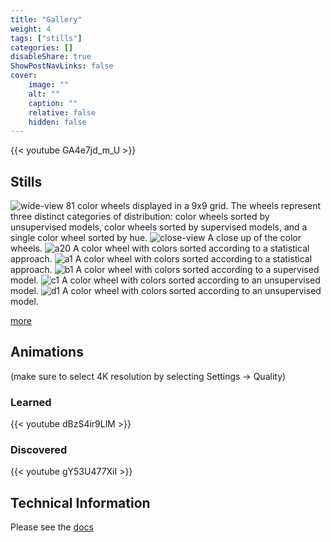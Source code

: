 ```yaml
---
title: "Gallery"
weight: 4
tags: ["stills"]
categories: []
disableShare: true
ShowPostNavLinks: false
cover:
    image: ""
    alt: ""
    caption: ""
    relative: false
    hidden: false
---
```


{{< youtube GA4e7jd_m_U >}}

## Stills

![wide-view](https://data.math.computer/hue-wide.jpg#center)
81 color wheels displayed in a 9x9 grid. The wheels represent three distinct categories of distribution: color wheels sorted by unsupervised models, color wheels sorted by supervised models, and a single color wheel sorted by hue.
![close-view](https://data.math.computer/hue-close.jpg#center)
A close up of the color wheels.
![a20](https://data.math.computer/v20_umap.png#center)
A color wheel with colors sorted according to a statistical approach. 
![a1](https://data.math.computer/v0_umap.png#center)
A color wheel with colors sorted according to a statistical approach. 
![b1](https://data.math.computer/v0_supervised.png#center)
A color wheel with colors sorted according to a supervised model.
![c1](https://data.math.computer/v0_unsupervised.png#center)
A color wheel with colors sorted according to an unsupervised model.
![d1](https://data.math.computer/v0_unsupervised2.png#center)
A color wheel with colors sorted according to an unsupervised model.

[more](/tags/stills)

## Animations
(make sure to select 4K resolution by selecting Settings -> Quality)

### Learned
{{< youtube dBzS4ir9LlM >}}

### Discovered
{{< youtube gY53U477XiI >}}


## Technical Information

Please see the [docs](/docs/intro)
